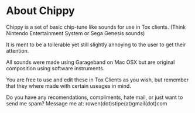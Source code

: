 # About Chippy
Chippy is a set of basic chip-tune like sounds for use in Tox clients. (Think Nintendo Entertainment System or Sega Genesis sounds)

It is ment to be a tollerable yet still slightly annoying to the user to get their attention.

All sounds were made using Garageband on Mac OSX but are original composition using software instruments.

You are free to use and edit these in Tox Clients as you wish, but remember that they where made with certain useages in mind.

Do you have any recomendations, compliments, hate mail, or just want to send me spam? Message me at: rowen(dot)stipe(at)gmail(dot)com